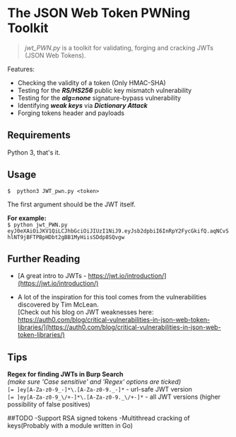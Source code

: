 # The JSON Web Token PWNing Toolkit
>*jwt_PWN.py* is a toolkit for validating, forging and cracking JWTs (JSON Web Tokens).  


Features:
- Checking the validity of a token (Only HMAC-SHA)
- Testing for the ***RS/HS256*** public key mismatch vulnerability
- Testing for the ***alg=none*** signature-bypass vulnerability
- Identifying ***weak keys*** via ***Dictionary Attack*** 
- Forging tokens header and payloads

## Requirements
Python 3, that's it.

## Usage
`$  python3 JWT_pwn.py <token>`  

The first argument should be the JWT itself.

**For example:**  
`$ python jwt_PWN.py eyJ0eXAiOiJKV1QiLCJhbGciOiJIUzI1NiJ9.eyJsb2dpbiI6InRpY2FycGkifQ.aqNCvShlNT9jBFTPBpHDbt2gBB1MyHiisSDdp8SQvgw`


## Further Reading
* [A great intro to JWTs - https://jwt.io/introduction/](https://jwt.io/introduction/)

* A lot of the inspiration for this tool comes from the vulnerabilities discovered by Tim McLean.  
[Check out his blog on JWT weaknesses here: https://auth0.com/blog/critical-vulnerabilities-in-json-web-token-libraries/](https://auth0.com/blog/critical-vulnerabilities-in-json-web-token-libraries/)

## Tips
**Regex for finding JWTs in Burp Search**  
*(make sure 'Case sensitive' and 'Regex' options are ticked)*  
`[= ]ey[A-Za-z0-9_-]*\.[A-Za-z0-9._-]*` - url-safe JWT version  
`[= ]ey[A-Za-z0-9_\/+-]*\.[A-Za-z0-9._\/+-]*` - all JWT versions (higher possibility of false positives)

##TODO
-Support RSA signed tokens
-Multithread cracking of keys(Probably with a module written in Go)